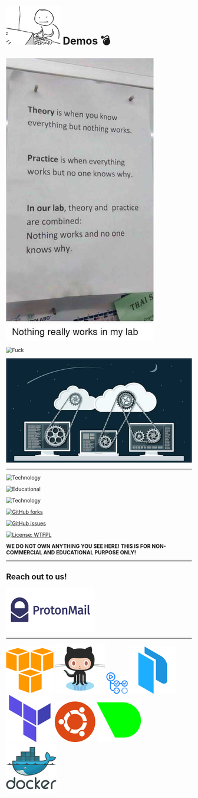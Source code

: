 # ![DevOps?](img/4.gif "Life") **Demos** 💣

![Demos](img/5.jpeg "About this Demos")

![Fuck](https://c.tenor.com/-aZGk99QVM8AAAAC/space-force-microsoft.gif "!!!")

![Happening](img/1.jpeg "Now! Now! You all good!")
______________________________________________

![Technology](https://img.shields.io/badge/Technology-%F0%9F%94%A5-brightgreen)

![Educational](https://img.shields.io/badge/Educational%20%F0%9F%93%9A-%E2%9C%93%E2%9C%93%E2%9C%93-informational)

![Technology](https://img.shields.io/badge/Operations-%E2%9D%A4%EF%B8%8F-success)

[![GitHub forks](https://img.shields.io/github/forks/0opsops/demos?style=social)](https://github.com/0opsops/demos/network)

[![GitHub issues](https://img.shields.io/github/issues/0opsops/demos?label=Issues)](https://github.com/0opsops/demos/issues)

[![License: WTFPL](https://img.shields.io/badge/License%20%F0%9F%93%87%20%20-WTFPL-blueviolet)](./LICENSE.md)

**WE DO NOT OWN ANYTHING YOU SEE HERE! THIS IS FOR NON-COMMERCIAL AND EDUCATIONAL PURPOSE ONLY!**
______________________________________________

## Reach out to us!

<a href="mailto:oopsops@protonmail.com?"><img src="img/mail.svg"/></a>

______________________________________________

![Stacks](img/amz.svg "Tooling Stacks") ![Stacks](img/gh.svg "Tooling Stacks") <img src="img/gha.png" style="width:58px;"/> ![Stacks](img/pkr.svg "Tooling Stacks") ![Stacks](img/tf.svg "Tooling Stacks") ![Stacks](img/ubt.svg "Tooling Stacks") ![Stacks](img/nd.svg "Tooling Stacks") ![Stacks](img/dk.svg "Tooling Stacks")
